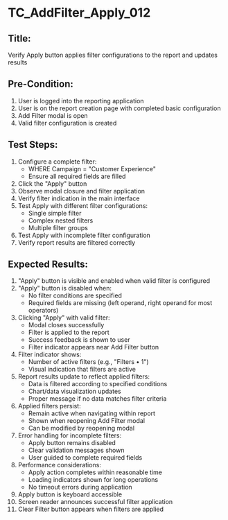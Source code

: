 # TC_AddFilter_Apply_012

## Title:
Verify Apply button applies filter configurations to the report and updates results

## Pre-Condition:
1. User is logged into the reporting application
2. User is on the report creation page with completed basic configuration
3. Add Filter modal is open
4. Valid filter configuration is created

## Test Steps:
1. Configure a complete filter:
   - WHERE Campaign = "Customer Experience"
   - Ensure all required fields are filled
2. Click the "Apply" button
3. Observe modal closure and filter application
4. Verify filter indication in the main interface
5. Test Apply with different filter configurations:
   - Single simple filter
   - Complex nested filters
   - Multiple filter groups
6. Test Apply with incomplete filter configuration
7. Verify report results are filtered correctly

## Expected Results:
1. "Apply" button is visible and enabled when valid filter is configured
2. "Apply" button is disabled when:
   - No filter conditions are specified
   - Required fields are missing (left operand, right operand for most operators)
3. Clicking "Apply" with valid filter:
   - Modal closes successfully
   - Filter is applied to the report
   - Success feedback is shown to user
   - Filter indicator appears near Add Filter button
4. Filter indicator shows:
   - Number of active filters (e.g., "Filters • 1")
   - Visual indication that filters are active
5. Report results update to reflect applied filters:
   - Data is filtered according to specified conditions
   - Chart/data visualization updates
   - Proper message if no data matches filter criteria
6. Applied filters persist:
   - Remain active when navigating within report
   - Shown when reopening Add Filter modal
   - Can be modified by reopening modal
7. Error handling for incomplete filters:
   - Apply button remains disabled
   - Clear validation messages shown
   - User guided to complete required fields
8. Performance considerations:
   - Apply action completes within reasonable time
   - Loading indicators shown for long operations
   - No timeout errors during application
9. Apply button is keyboard accessible
10. Screen reader announces successful filter application
11. Clear Filter button appears when filters are applied